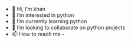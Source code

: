 - 👋 Hi, I’m khan
- 👀 I’m interested in python
- 🌱 I’m currently learning python
- 💞️ I’m looking to collaborate on python projects
- 📫 How to reach me -

<!---
user101111/user101111 is a ✨ special ✨ repository because its `README.md` (this file) appears on your GitHub profile.
You can click the Preview link to take a look at your changes.
--->
